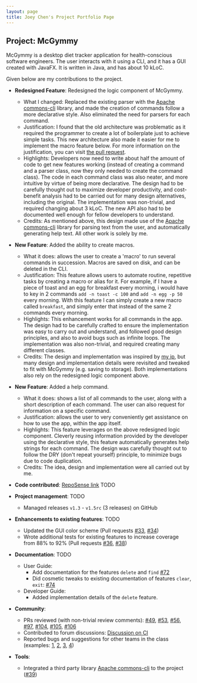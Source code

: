 ```yaml
---
layout: page
title: Joey Chen's Project Portfolio Page
---
```


## Project: McGymmy

McGymmy is a desktop diet tracker application for health-conscious software engineers.
The user interacts with it using a CLI, and it has a GUI created with JavaFX. It is written in Java, and has about 10 kLoC.

Given below are my contributions to the project.

* **Redesigned Feature**: Redesigned the logic component of McGymmy.
  * What I changed: Replaced the existing parser with the [Apache commons-cli](https://github.com/apache/commons-cli) library, and made the creation of commands follow
  a more declarative style. Also eliminated the need for parsers for each command.
  * Justification: I found that the old architecture was problematic as it required the programmer to create a lot of boilerplate just to achieve simple tasks.
  This new architecture also made it easier for me to implement the macro feature below. For more information on the justification, you can visit
  [the pull request](https://github.com/AY2021S1-CS2103T-W17-3/tp/pull/39).
  * Highlights: Developers now need to write about half the amount of code to get new features working (instead of creating a command and a parser class, now they only
  needed to create the command class). The code in each command class was also neater, and more intuitive by virtue of being more declarative.
  The design had to be carefully thought out to maximize developer productivity, and cost-benefit analysis had to be carried out for many design alternatives, including the original.
  The implementation was non-trivial, and required changing about 3 kLoC. The new API also had to be documented well enough for fellow developers to understand.
  * Credits: As mentioned above, this design made use of the [Apache commons-cli](https://github.com/apache/commons-cli) library for parsing text from the user, and automatically
  generating help text. All other work is solely by me.

* **New Feature**: Added the ability to create macros.
  * What it does: allows the user to create a 'macro' to run several commands in succession. Macros are saved on disk, and can be deleted in the CLI.
  * Justification: This feature allows users to automate routine, repetitive tasks by creating a macro or alias for it.
  For example, if I have a piece of toast and an egg for breakfast every morning, i would have to key in 2 commands `add -n toast -c 100` and `add -n egg -p 50` every morning.
  With this feature I can simply create a new macro called `breakfast`, and simply enter that instead of the same 2 commands every morning.
  * Highlights: This enhancement works for all commands in the app. The design had to be carefully crafted to ensure the implementation was easy to carry out and understand,
  and followed good design principles, and also to avoid bugs such as infinite loops. The implementation was also non-trivial, and required creating many different classes.
  * Credits: The design and implementation was inspired by [my ip](https://github.com/JoeyChenSmart/ip), but many design and implementation details were revisited and
  tweaked to fit with McGymmy (e.g. saving to storage). Both implementations also rely on the redesigned logic component above.
  

* **New Feature**: Added a help command.
  * What it does: shows a list of all commands to the user, along with a short description of each command. The user can also request for information on a specific command.
  * Justification: allows the user to very conveniently get assistance on how to use the app, within the app itself.
  * Highlights: This feature leverages on the above redesigned logic component. Cleverly reusing information provided by the developer using the declarative style,
  this feature automatically generates help strings for each command. The design was carefully thought out to follow the DRY (don't repeat yourself) principle, to minimize
  bugs due to code duplication.
  * Credits: The idea, design and implementation were all carried out by me.
  
* **Code contributed**: [RepoSense link](https://nus-cs2103-ay2021s1.github.io/tp-dashboard/#breakdown=true&search=joeychensmart&sort=groupTitle&sortWithin=title&since=2020-08-14&timeframe=commit&mergegroup=&groupSelect=groupByRepos&checkedFileTypes=docs~functional-code~test-code~other&tabOpen=true&tabType=authorship&zFR=false&tabAuthor=joeychensmart&tabRepo=AY2021S1-CS2103T-W17-3%2Ftp%5Bmaster%5D&authorshipIsMergeGroup=false&authorshipFileTypes=docs~functional-code~test-code~other)
TODO

* **Project management**: TODO
  * Managed releases `v1.3` - `v1.5rc` (3 releases) on GitHub

* **Enhancements to existing features**: TODO
  * Updated the GUI color scheme (Pull requests [\#33](), [\#34]())
  * Wrote additional tests for existing features to increase coverage from 88% to 92% (Pull requests [\#36](), [\#38]())

* **Documentation**: TODO
  * User Guide:
    * Add documentation for the features `delete` and `find` [\#72]()
    * Did cosmetic tweaks to existing documentation of features `clear`, `exit`: [\#74]()
  * Developer Guide:
    * Added implementation details of the `delete` feature.

* **Community**:
  * PRs reviewed (with non-trivial review comments): [\#49](https://github.com/AY2021S1-CS2103T-W17-3/tp/pull/49), [\#53](https://github.com/AY2021S1-CS2103T-W17-3/tp/pull/53),
  [\#56](https://github.com/AY2021S1-CS2103T-W17-3/tp/pull/56), [\#97](https://github.com/AY2021S1-CS2103T-W17-3/tp/pull/97), 
  [\#104](https://github.com/AY2021S1-CS2103T-W17-3/tp/pull/104), [\#105](https://github.com/AY2021S1-CS2103T-W17-3/tp/pull/105), 
  [\#106](https://github.com/AY2021S1-CS2103T-W17-3/tp/pull/106)
  * Contributed to forum discussions: [Discussion on CI](https://github.com/nus-cs2103-AY2021S1/forum/issues/264)
  * Reported bugs and suggestions for other teams in the class (examples: [1](https://github.com/JoeyChenSmart/ped/issues/1), [2](https://github.com/JoeyChenSmart/ped/issues/2), [3](https://github.com/JoeyChenSmart/ped/issues/3), [4](https://github.com/JoeyChenSmart/ped/issues/4))

* **Tools**:
  * Integrated a third party library [Apache commons-cli](https://github.com/apache/commons-cli) to the project ([\#39](https://github.com/AY2021S1-CS2103T-W17-3/tp/pull/39))
